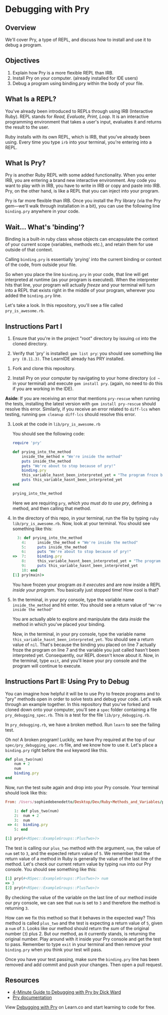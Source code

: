 # Debugging with Pry

## Overview

We'll cover Pry, a type of REPL, and discuss how to install and use it to debug
a program.

## Objectives

1. Explain how Pry is a more flexible REPL than IRB.
2. Install Pry on your computer. (already installed for IDE users)
3. Debug a program using binding.pry within the body of your file.

## What Is a REPL?

You've already been introduced to REPLs through using IRB (Interactive Ruby).
REPL stands for *Read, Evaluate, Print, Loop*. It is an interactive programming
environment that takes a user's input, evaluates it and returns the result to
the user.

Ruby installs with its own REPL, which is IRB, that you've already been using.
Every time you type `irb` into your terminal, you're entering into a REPL.

## What Is Pry?

Pry is another Ruby REPL with some added functionality. When you enter IRB, you
are entering a brand new interactive environment. Any code you want to play with
in IRB, you have to write in IRB or copy and paste into IRB. Pry, on the other
hand, is like a REPL that you can inject into your program.

Pry is far more flexible than IRB. Once you install the Pry library (via the Pry
gem—we'll walk through installation in a bit), you can use the following line
`binding.pry` anywhere in your code.

## Wait... What's 'binding'?

Binding is a built-in ruby class whose objects can encapsulate the context of
your current scope (variables, methods etc.), and retain them for use outside of
that context.

Calling `binding.pry` is essentially 'prying' into the current binding or
context of the code, from outside your file.

So when you place the line `binding.pry` in your code, that line will get
interpreted at runtime (as your program is executed). When the interpreter hits
that line, your program will actually *freeze* and your terminal will turn into
a REPL that exists right in the middle of your program, wherever you added the
`binding.pry` line.

Let's take a look. In this repository, you'll see a file called
`pry_is_awesome.rb`.

## Instructions Part I

<div class="readme-content-test--show-when-active">

1. Ensure that you're in the project "root" directory by issuing `cd` into the cloned directory.

2. Verify that 'pry' is installed: `gem list pry`: you should see something like
   `pry (0.11.3)`. The LearnIDE already has PRY installed.  

</div>

<div class="readme-content-test--hide-when-active">

1. Fork and clone this repository.

2. Install Pry on your computer by navigating to your home directory (`cd ~` in
   your terminal) and execute `gem install pry`. (again, no need to do this if
   you are working in the IDE).
  
**Aside**: If you are receiving an error that mentions `pry-rescue` when running
the tests, installing the latest version with `gem install pry-rescue` should
resolve this error. Similarly, if you receive an error related to `diff-lcs`
when testing, running `gem cleanup diff-lcs` should resolve this error.

</div>

3. Look at the code in `lib/pry_is_awesome.rb`

   You should see the following code:

    ```ruby
    require 'pry'

    def prying_into_the_method
        inside_the_method = "We're inside the method"
        puts inside_the_method
        puts "We're about to stop because of pry!"
        binding.pry
        this_variable_hasnt_been_interpreted_yet = "The program froze before it could read me!"
        puts this_variable_hasnt_been_interpreted_yet
    end

    prying_into_the_method
    ```

   Here we are requiring `pry`, *which you must do to use pry*, defining a
   method, and then calling that method.

4. In the directory of this repo, in your terminal, run the file by typing `ruby
   lib/pry_is_awesome.rb`. Now, look at your terminal. You should see something
   like this:

    ```ruby
      3: def prying_into_the_method
        4:     inside_the_method = "We're inside the method"
        5:     puts inside_the_method
        6:     puts "We're about to stop because of pry!"
    =>  7:     binding.pry
        8:     this_variable_hasnt_been_interpreted_yet = "The program froze before it could read me!"
        9:     puts this_variable_hasnt_been_interpreted_yet
        10: end
    [1] pry(main)>
    ```

   You have frozen your program *as it executes* and are now inside a REPL
   *inside your program*. You basically just stopped time! How cool is that?

5. In the terminal, in your pry console, type the variable name
   `inside_the_method` and hit enter. You should see a return value of `"We're
   inside the method"`

   You are actually able to explore and manipulate the data *inside* the method
   in which you've placed your binding.

   Now, in the terminal, in your pry console, type the variable name
   `this_variable_hasnt_been_interpreted_yet`. You should see a return value of
   `nil`. That's because the binding you placed on line 7 actually froze the
   program on line 7 and the variable you just called hasn't been interpreted
   yet. Consequently, our REPL doesn't know about it. Now, in the terminal, type
   `exit`, and you'll leave your pry console and the program will continue to
   execute.

## Instructions Part II: Using Pry to Debug

You can imagine how helpful it will be to use Pry to freeze programs and to
"pry" methods open in order to solve tests and debug your code. Let's walk
through an example together. In this repository that you've forked and cloned
down onto your computer, you'll see a `spec` folder containing a file
`pry_debugging_spec.rb`. This is a test for the file `lib/pry_debugging.rb`.

In `pry_debugging.rb`, we have a broken method. Run `learn` to see the failing
test.

Oh no! A broken program! Luckily, we have Pry required at the top of our
`spec/pry_debugging_spec.rb` file, and we know how to use it. Let's place a
`binding.pry` right before the `end` keyword like this.

```ruby
def plus_two(num)
    num + 2
    num
    binding.pry
end
```

Now, run the test suite again and drop into your Pry console. Your terminal
should look like this:

```ruby
From: /Users/sophiedebenedetto/Desktop/Dev/Ruby-Methods_and_Variables/pry-readme/lib/pry_debugging.rb @ line 4 Object#plus_two:

    1: def plus_two(num)
    2:  num + 2
    3:  num
 => 4:  binding.pry
    5: end

[1] pry(#<RSpec::ExampleGroups::PlusTwo>)>
```

The test is calling our `plus_two` method with the argument, `num`,  the value
of `num` set to `3`, and the expected return value of `5`. We remember that the
return value of a method in Ruby is generally the value of the last line of the
method. Let's check our current return value by typing `num` into our Pry
console. You should see something like this:

```ruby
[1] pry(#<RSpec::ExampleGroups::PlusTwo>)> num
=> 3
[2] pry(#<RSpec::ExampleGroups::PlusTwo>)>
```

By checking the value of the variable on the last line of our method inside our
pry console, we can see that `num` is set to `3` and therefore the method is
returning `3`.

How can we fix this method so that it behaves in the expected way? This method
is called `plus_two` and the test is expecting a return value of `5`, given a
`num` of `3`. Looks like our method should return the *sum* of the original
number (`3`) plus 2. But our method, as it currently stands, is returning the
original number. Play around with it inside your Pry console and get the test to
pass. Remember to type `exit` in your terminal and then remove your
`binding.pry` when you think your test will pass.

Once you have your test passing, make sure the `binding.pry` line has been
removed and add commit and push your changes. Then open a pull request.

## Resources

* [4-Minute Guide to Debugging with Pry by Dick Ward](https://medium.com/@TheDickWard/an-intro-to-ruby-debugging-featuring-pry-c931fde6906)
* [Pry documentation](http://pryrepl.org/)

<p data-visibility='hidden'>View <a href='https://learn.co/lessons/debugging-with-pry' title='Debugging with Pry'>Debugging with Pry</a> on Learn.co and start learning to code for free.</p>
